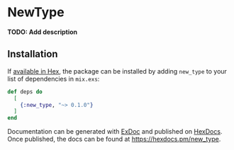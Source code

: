 # NewType

**TODO: Add description**

## Installation

If [available in Hex](https://hex.pm/docs/publish), the package can be installed
by adding `new_type` to your list of dependencies in `mix.exs`:

```elixir
def deps do
  [
    {:new_type, "~> 0.1.0"}
  ]
end
```

Documentation can be generated with [ExDoc](https://github.com/elixir-lang/ex_doc)
and published on [HexDocs](https://hexdocs.pm). Once published, the docs can
be found at <https://hexdocs.pm/new_type>.

